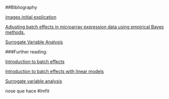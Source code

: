
##Bibliography

[images initial explication](http://biorxiv.org/content/biorxiv/early/2015/08/25/025528.full.pdf)

[Adjusting batch effects in microarray expression data using empirical Bayes methods.](http://biostatistics.oxfordjournals.org/content/8/1/118.abstract)

[Surrogate Variable Analysis](http://www.pnas.org/content/105/48/18718.full])

###Further reading:

[Introduction to batch effects](http://www.nature.com/nrg/journal/v11/n10/abs/nrg2825.html)

[Introduction to batch effects with linear models](http://biostatistics.oxfordjournals.org/content/8/1/118.abstract)

[Surrogate variable analysis](http://journals.plos.org/plosgenetics/article?id=10.1371/journal.pgen.0030161)

nose que hace #lmfit
